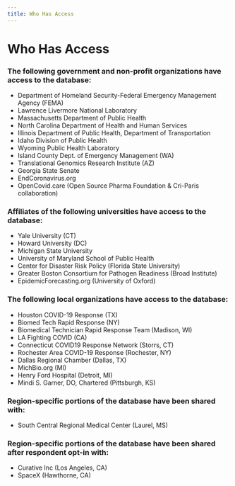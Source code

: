 ```yaml
---
title: Who Has Access
---
```

# Who Has Access

### The following government and non-profit organizations have access to the database:

* Department of Homeland Security-Federal Emergency Management Agency (FEMA)
* Lawrence Livermore National Laboratory
* Massachusetts Department of Public Health
* North Carolina Department of Health and Human Services
* Illinois Department of Public Health, Department of Transportation
* Idaho Division of Public Health
* Wyoming Public Health Laboratory
* Island County Dept. of Emergency Management (WA)
* Translational Genomics Research Institute (AZ)
* Georgia State Senate
* EndCoronavirus.org
* OpenCovid.care (Open Source Pharma Foundation & Cri-Paris collaboration)

### Affiliates of the following universities have access to the database:

* Yale University (CT)
* Howard University (DC)
* Michigan State University
* University of Maryland School of Public Health
* Center for Disaster Risk Policy (Florida State University)
* Greater Boston Consortium for Pathogen Readiness (Broad Institute)
* EpidemicForecasting.org (University of Oxford)

### The following local organizations  have access to the database:

* Houston COVID-19 Response (TX)
* Biomed Tech Rapid Response (NY)
* Biomedical Technician Rapid Response Team (Madison, WI)
* LA Fighting COVID (CA)
* Connecticut COVID19 Response Network (Storrs, CT)
* Rochester Area COVID-19 Response (Rochester, NY)
* Dallas Regional Chamber (Dallas, TX)
* MichBio.org (MI)
* Henry Ford Hospital (Detroit, MI)
* Mindi S. Garner, DO, Chartered (Pittsburgh, KS)

### Region-specific portions of the database have been shared with:

* South Central Regional Medical Center (Laurel, MS)

### Region-specific portions of the database have been shared after respondent opt-in with:

* Curative Inc (Los Angeles, CA)
* SpaceX (Hawthorne, CA)
